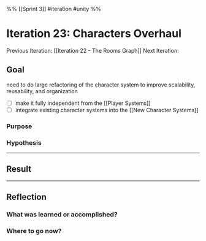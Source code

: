 %%
[[Sprint 3]] #iteration #unity
%%
# Iteration 23: Characters Overhaul
Previous Iteration: [[Iteration 22 - The Rooms Graph]]
Next Iteration: 


## Goal
need to do large refactoring of the character system to improve scalability, reusability, and organization
- [ ] make it fully independent from the [[Player Systems]]
- [ ] integrate existing character systems into the [[New Character Systems]]

### Purpose


### Hypothesis


----
## Result





----
## Reflection



### What was learned or accomplished?


### Where to go now?

